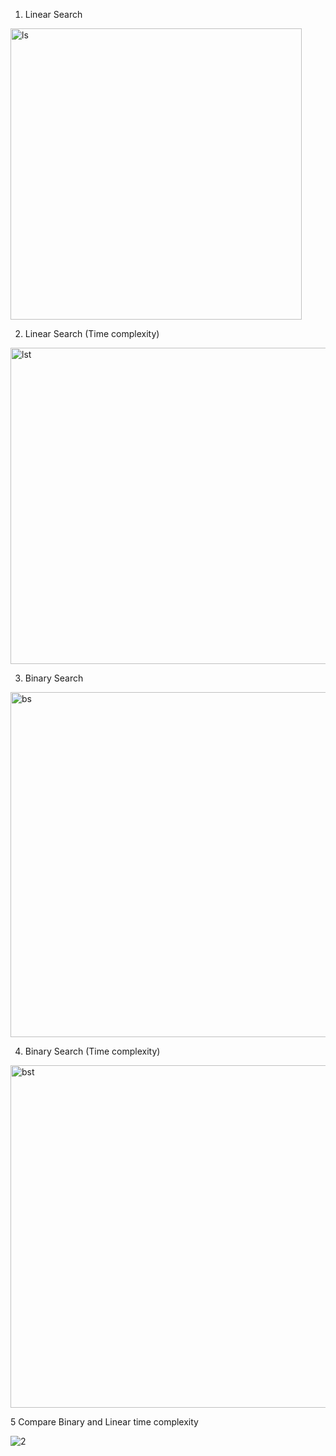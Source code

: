 1) Linear Search

<img width="466" alt="ls" src="https://github.com/user-attachments/assets/763d6e56-6fd9-40f6-b863-5d75f3eac8dc" />


2) Linear Search (Time complexity)

<img width="506" alt="lst" src="https://github.com/user-attachments/assets/c591f852-7098-42f5-b36a-4e34920e82e3" />


3) Binary Search

<img width="552" alt="bs" src="https://github.com/user-attachments/assets/e59177aa-866c-4148-8886-307ae135d52c" />


4) Binary Search (Time complexity)

<img width="548" alt="bst" src="https://github.com/user-attachments/assets/a5562827-0f61-4e96-82ec-8224c2827eec" />

5 Compare  Binary and Linear time complexity

![2](https://github.com/user-attachments/assets/40585ce9-b708-449b-967a-af9e3756ba17)

